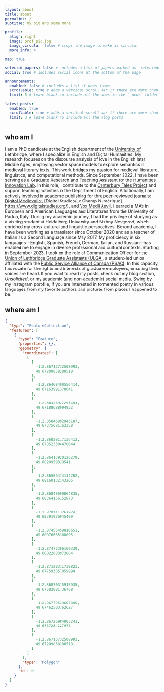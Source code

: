 ```yaml
---
layout: about
title: about
permalink: /
subtitle: my bio and some more

profile:
  align: right
  image: prof_pic.jpg
  image_circular: false # crops the image to make it circular
  more_info: > 

map: true

selected_papers: false # includes a list of papers marked as "selected={true}"
social: true # includes social icons at the bottom of the page

announcements:
  enabled: false # includes a list of news items
  scrollable: true # adds a vertical scroll bar if there are more than 3 news items
  limit: 5 # leave blank to include all the news in the `_news` folder

latest_posts:
  enabled: true
  scrollable: true # adds a vertical scroll bar if there are more than 3 new posts items
  limit: 3 # leave blank to include all the blog posts
---
```


## who am I
I am a PhD candidate at the English department of the [University of Lethbridge](https://www.ulethbridge.ca/), where I specialize in English and Digital Humanities. My research focuses on the discourse analysis of love in the English later Middle Ages, employing vector space models to explore semantics in medieval literary texts. This work bridges my passion for medieval literature, linguistics, and computational methods. Since September 2022, I have been serving as a Graduate Research and Teaching Assistant for the [Humanities Innovation Lab](https://www.humanitiesinnovationlab.ca/). In this role, I contribute to the [Canterbury Tales Project](https://www.canterburytalesproject.org/) and support teaching activities in the Department of English. Additionally, I am actively involved in academic publishing for thre peer-reviewed journals: [Digital Medievalist](https://digitalmedievalist.org/), [Digital Studies/Le Champ Numérique] https://www.digitalstudies.org/), and [Vox Medii Aevii](https://voxmediiaevi.com/en/). I earned a MA’s in European and American Languages and Literatures from the University of Padua, Italy. During my academic journey, I had the privilege of studying as a visiting student at Heidelberg University and Nizhny Novgorod, which enriched my cross-cultural and linguistic perspectives. Beyond academia, I have been working as a translator since October 2020 and as a teacher of Italian as a Second Language since May 2017. My proficiency in six languages—English, Spanish, French, German, Italian, and Russian—has enabled me to engage in diverse professional and cultural contexts. Starting in September 2023, I took on the role of Communication Officer for the [Union of Lethbridge Graduate Assistants (ULGA)](https://ulga.ca/), a student-led union affiliated with the [Public Service Alliance of Canada (PSAC)](https://psacunion.ca/). In this capacity, I advocate for the rights and interests of graduate employees, ensuring their voices are heard. If you want to read my posts, check out my blog section, _Unsolicited_, or my academic (and non-academic) social media. Swing by my Instagram porofile, if you are interested in tormented poetry in various languages from my favorite authors and pictures from places I happened to be.

## where am I 
````geojson
{
  "type": "FeatureCollection",
  "features": [
    {
      "type": "Feature",
      "properties": {},
      "geometry": {
        "coordinates": [
          [
            [
              -112.86713732508993,
              49.67209858280518
            ],
            [
              -112.86468400556414,
              49.67163991378641
            ],
            [
              -112.86323927295453,
              49.67188688994932
            ],
            [
              -112.85846892943187,
              49.67375681163358
            ],
            [
              -112.86028117136412,
              49.678523304470644
            ],
            [
              -112.86413920126279,
              49.6820959329541
            ],
            [
              -112.86509474134762,
              49.68160132143265
            ],
            [
              -112.86848690864835,
              49.68364156152873
            ],
            [
              -112.8701113267924,
              49.68391976945409
            ],
            [
              -112.87455458818651,
              49.68076665308095
            ],
            [
              -112.87472306169339,
              49.68022083973884
            ],
            [
              -112.87128311738823,
              49.677593057059994
            ],
            [
              -112.86870315915935,
              49.67583081736768
            ],
            [
              -112.86779539607895,
              49.67462503762627
            ],
            [
              -112.86726984903241,
              49.6737284127972
            ],
            [
              -112.86713732508993,
              49.67209858280518
            ]
          ]
        ],
        "type": "Polygon"
      },
      "id": 0
    }
  ]
}
````
